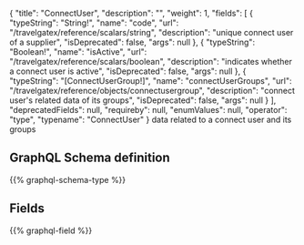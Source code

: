 {
  "title": "ConnectUser",
  "description": "",
  "weight": 1,
  "fields": [
    {
      "typeString": "String!",
      "name": "code",
      "url": "/travelgatex/reference/scalars/string",
      "description": "unique connect user of a supplier",
      "isDeprecated": false,
      "args": null
    },
    {
      "typeString": "Boolean!",
      "name": "isActive",
      "url": "/travelgatex/reference/scalars/boolean",
      "description": "indicates whether a connect user is active",
      "isDeprecated": false,
      "args": null
    },
    {
      "typeString": "[ConnectUserGroup!]",
      "name": "connectUserGroups",
      "url": "/travelgatex/reference/objects/connectusergroup",
      "description": "connect user's related data of its groups",
      "isDeprecated": false,
      "args": null
    }
  ],
  "deprecatedFields": null,
  "requireby": null,
  "enumValues": null,
  "operator": "type",
  "typename": "ConnectUser"
}
data related to a connect user and its groups
## GraphQL Schema definition

{{% graphql-schema-type %}}

## Fields

{{% graphql-field %}}
